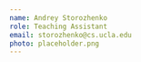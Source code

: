 ```yaml
---
name: Andrey Storozhenko
role: Teaching Assistant
email: storozhenko@cs.ucla.edu 
photo: placeholder.png
---
```

